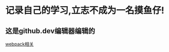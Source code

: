 # 记录自己的学习,立志不成为一名摸鱼仔!
## 这是github.dev编辑器编辑的

[webpack相关](https://github.com/fangshiming-hub/Just-Study/blob/main/webpack/webpack.md)

